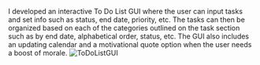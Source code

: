 I developed an interactive To Do List GUI where the user can input tasks and set info such as status, end date, priority, etc. The tasks can then be organized based on each of the categories outlined on the task section such as by end date, alphabetical order, status, etc. The GUI also includes an updating calendar and a motivational quote option when the user needs a boost of morale. ![ToDoListGUI](https://user-images.githubusercontent.com/121467771/211632432-08e3d0a4-be7c-47c6-8b39-e5ec9f47c83c.png)
